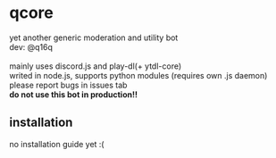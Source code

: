 # qcore
yet another generic moderation and utility bot<br>
dev: @q16q<br>
<br>
mainly uses discord.js and play-dl(+ ytdl-core)<br>
writed in node.js, supports python modules (requires own .js daemon)<br>
please report bugs in issues tab<br>
**do not use this bot in production!!**

## installation
no installation guide yet :(
